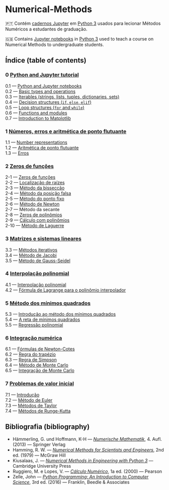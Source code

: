 # Numerical-Methods

🇵🇹 Contém [cadernos Jupyter](https://jupyter-notebook.readthedocs.io/en/stable/) em [Python 3](https://www.python.org/) usados para lecionar Métodos Numéricos a estudantes de graduação.

🇬🇧 Contains [Jupyter
notebooks](https://jupyter-notebook.readthedocs.io/en/stable/) in
[Python 3](https://www.python.org/) used to teach a course on Numerical
Methods to undergraduate students. 

## Índice (table of contents)

### 0 [Python and Jupyter tutorial](https://github.com/pzuehlke/Python-Tutorial)
0.1 — [Python and Jupyter notebooks](https://github.com/pzuehlke/Python-Tutorial/blob/main/1-about_python_and_jupyter_notebooks.ipynb)<br>
0.2 — [Basic types and operations](https://github.com/pzuehlke/Python-Tutorial/blob/main/2-basic_types_and_operations.ipynb)<br>
0.3 — [Iterables (strings, lists, tuples, dictionaries, sets)](https://github.com/pzuehlke/Python-Tutorial/blob/main/3-iterables.ipynb)<br>
0.4 — [Decision structures (`if`, `else`, `elif`)](https://github.com/pzuehlke/Python-Tutorial/blob/main/4-decision_structures.ipynb)<br>
0.5 — [Loop structures (`for` and `while`)](https://github.com/pzuehlke/Python-Tutorial/blob/main/5-loop_structures.ipynb)<br>
0.6 — [Functions and modules](https://github.com/pzuehlke/Python-Tutorial/blob/main/6-functions_and_modules.ipynb)<br>
0.7 — [Introduction to Matplotlib](https://github.com/pzuehlke/Python-Tutorial/blob/main/7-introduction_to_matplotlib.ipynb)

### 1 [Números, erros e aritmética de ponto flutuante](https://github.com/pzuehlke/Numerical-Methods/tree/main/1-floating_point_arithmetic)
1.1 — [Number representations](https://github.com/pzuehlke/Numerical-Methods/blob/main/1-floating_point_arithmetic/1-1_number_representations.ipynb)<br>
1.2 — [Aritmética de ponto flutuante](https://github.com/pzuehlke/Numerical-Methods/blob/main/1-floating_point_arithmetic/1-2_aritmetica_de_ponto_flutuante.ipynb)<br>
1.3 — [Erros](https://github.com/pzuehlke/Numerical-Methods/blob/main/1-floating_point_arithmetic/1-3_erros.ipynb)

### 2 [Zeros de funções](https://github.com/pzuehlke/Numerical-Methods/tree/main/2-zeros_de_funcoes)
2-1 — [Zeros de funções](https://github.com/pzuehlke/Numerical-Methods/blob/main/2-zeros_de_funcoes/2-01_zeros_de_funcoes.ipynb)<br>
2-2 — [Localização de raízes](https://github.com/pzuehlke/Numerical-Methods/blob/main/2-zeros_de_funcoes/2-02-localizacao_de_zeros.ipynb)<br>
2-3 — [Método da bissecção](https://github.com/pzuehlke/Numerical-Methods/blob/main/2-zeros_de_funcoes/2-03_metodo_da_bisseccao.ipynb)<br>
2-4 — [Método da posição falsa](https://github.com/pzuehlke/Numerical-Methods/blob/main/2-zeros_de_funcoes/2-04_metodo_da_posicao_falsa.ipynb)<br>
2-5 — [Método do ponto fixo](https://github.com/pzuehlke/Numerical-Methods/blob/main/2-zeros_de_funcoes/2-05_metodo_do_ponto_fixo.ipynb)<br>
2-6 — [Método de Newton](https://github.com/pzuehlke/Numerical-Methods/blob/main/2-zeros_de_funcoes/2-06_metodo_de_Newton.ipynb)<br>
2-7 — Método da secante<br>
2-8 — [Zeros de polinômios](https://github.com/pzuehlke/Numerical-Methods/blob/main/2-zeros_de_funcoes/2-08_zeros_de_polinomios.ipynb)<br>
2-9 — [Cálculo com polinômios](https://github.com/pzuehlke/Numerical-Methods/blob/main/2-zeros_de_funcoes/2-09_calculo_com_polinomios.ipynb)<br>
2-10 — [Método de Laguerre](https://github.com/pzuehlke/Numerical-Methods/blob/main/2-zeros_de_funcoes/2-10_metodo_de_Laguerre.ipynb)


### 3 [Matrizes e sistemas lineares](https://github.com/pzuehlke/Numerical-Methods/tree/main/3-sistemas_lineares)<br>
3.3 — [Métodos iterativos](https://github.com/pzuehlke/Numerical-Methods/blob/main/3-sistemas_lineares/3-3_metodos_iterativos.ipynb)<br>
3.4 — [Método de Jacobi](https://github.com/pzuehlke/Numerical-Methods/blob/main/3-sistemas_lineares/3-4_metodo_de_Jacobi.ipynb)<br>
3.5 — [Método de Gauss-Seidel](https://github.com/pzuehlke/Numerical-Methods/blob/main/3-sistemas_lineares/3-5_metodo_de_Gauss-Seidel.ipynb)

### 4 [Interpolação polinomial](https://github.com/pzuehlke/Numerical-Methods/tree/main/4-interpolacao_polinomial)
4.1 — [Interpolação polinomial](https://github.com/pzuehlke/Numerical-Methods/blob/main/4-interpolacao_polinomial/4-1_interpolacao_polinomial.ipynb)<br>
4.2 — [Fórmula de Lagrange para o polinômio interpolador](https://github.com/pzuehlke/Numerical-Methods/blob/main/4-interpolacao_polinomial/4-2_formula_de_Lagrange.ipynb)<br>


### 5 [Método dos mínimos quadrados](https://github.com/pzuehlke/Numerical-Methods/tree/main/5-minimos_quadrados)
5.3 — [Introdução ao método dos mínimos quadrados](https://github.com/pzuehlke/Numerical-Methods/blob/main/5-minimos_quadrados/5-3_introducao_ao_metodo_dos_minimos_quadrados.ipynb)<br>
5.4 — [A reta de mínimos quadrados](https://github.com/pzuehlke/Numerical-Methods/blob/main/5-minimos_quadrados/5-4_reta_de_minimos_quadrados.ipynb)<br>
5.5 — [Regressão polinomial](https://github.com/pzuehlke/Numerical-Methods/blob/main/5-minimos_quadrados/5-5_regressao_polinomial.ipynb)

### 6 [Integração numérica](https://github.com/pzuehlke/Numerical-Methods/tree/main/6-integracao_numerica)<br>
6.1 — [Fórmulas de Newton-Cotes](https://github.com/pzuehlke/Numerical-Methods/blob/main/6-integracao_numerica/6-1_formulas_de_Newton-Cotes.ipynb)<br>
6.2 — [Regra do trapézio](https://github.com/pzuehlke/Numerical-Methods/blob/main/6-integracao_numerica/6-2_regra_do_trapezio.ipynb)<br>
6.3 — [Regra de Simpson](https://github.com/pzuehlke/Numerical-Methods/blob/main/6-integracao_numerica/6-3_regra_de_Simpson.ipynb)<br>
6.4 — [Método de Monte Carlo](https://github.com/pzuehlke/Numerical-Methods/blob/main/6-integracao_numerica/6-4_metodo_de_Monte_Carlo.ipynb)<br>
6.5 — [Integração de Monte Carlo](https://github.com/pzuehlke/Numerical-Methods/blob/main/6-integracao_numerica/6-5_integracao_de_Monte_Carlo.ipynb)

### 7 [Problemas de valor inicial](https://github.com/pzuehlke/Numerical-Methods/tree/main/7-problemas_de_valor_inicial)<br>
7.1 — [Introdução](https://github.com/pzuehlke/Numerical-Methods/blob/main/7-problemas_de_valor_inicial/7-1_introducao.ipynb)<br>
7.2 — [Método de Euler](https://github.com/pzuehlke/Numerical-Methods/blob/main/7-problemas_de_valor_inicial/7-2_metodo_de_Euler.ipynb)<br>
7.3 — [Métodos de Taylor](https://github.com/pzuehlke/Numerical-Methods/blob/main/7-problemas_de_valor_inicial/7-3_metodos_de_Taylor.ipynb)<br>
7.4 — [Métodos de Runge-Kutta](https://github.com/pzuehlke/Numerical-Methods/blob/main/7-problemas_de_valor_inicial/7-4_metodos_de_Runge-Kutta.ipynb)

## Bibliografia (bibliography)
* Hämmerling, G. und Hoffmann, K-H — [_Numerische Mathematik_](https://link.springer.com/book/10.1007/978-3-642-57894-6), 4. Aufl. (2013) — Springer Verlag
* Hamming, R. W. — [_Numerical Methods for Scientists and Engineers_](https://store.doverpublications.com/0486652416.html), 2nd
  ed. (1979) — McGraw Hill
* Kiusalaas, J. — [_Numerical Methods in Engineering with Python 3_](https://doi.org/10.1017/CBO9781139523899) —
  Cambridge University Press
* Ruggiero, M. e Lopes, V. — [_Cálculo Numérico_](https://br.pearson.com/), 1a ed. (2000) — Pearson
* Zelle, John — [_Python Programming: An Introduction to Computer Science_](https://mcsp.wartburg.edu/zelle/python), 3rd ed. (2016) — Franklin, Beedle & Associates
